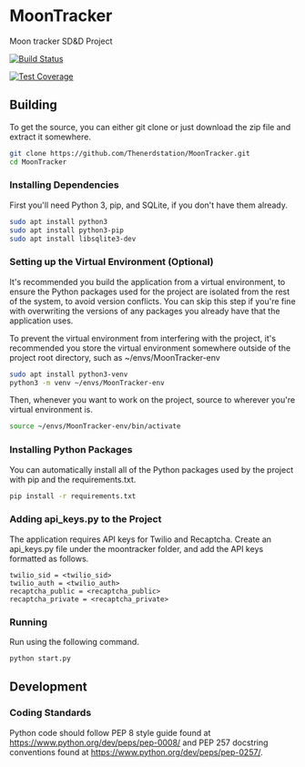 # MoonTracker

Moon tracker SD&amp;D Project

[![Build Status](https://travis-ci.org/Thenerdstation/MoonTracker.svg?branch=master)](https://travis-ci.org/Thenerdstation/MoonTracker)

[![Test Coverage](https://api.codeclimate.com/v1/badges/1ed309ba3e7b7d6c7329/test_coverage)](https://codeclimate.com/github/Thenerdstation/MoonTracker/test_coverage)

## Building

To get the source, you can either git clone or just download the zip file and extract it somewhere.

```bash
git clone https://github.com/Thenerdstation/MoonTracker.git
cd MoonTracker
```

### Installing Dependencies

First you'll need Python 3, pip, and SQLite, if you don't have them already.

```bash
sudo apt install python3
sudo apt install python3-pip
sudo apt install libsqlite3-dev
```

### Setting up the Virtual Environment (Optional)

It's recommended you build the application from a virtual environment, to ensure the Python packages used for the project are isolated from the rest of the system, to avoid version conflicts. You can skip this step if you're fine with overwriting the versions of any packages you already have that the application uses.

To prevent the virtual environment from interfering with the project, it's recommended you store the virtual environment somewhere outside of the project root directory, such as ~/envs/MoonTracker-env

```bash 
sudo apt install python3-venv
python3 -m venv ~/envs/MoonTracker-env
```

Then, whenever you want to work on the project, source to wherever you're virtual environment is.

```bash
source ~/envs/MoonTracker-env/bin/activate
```

### Installing Python Packages

You can automatically install all of the Python packages used by the project with pip and the requirements.txt.

```bash
pip install -r requirements.txt
```

### Adding api_keys.py to the Project

The application requires API keys for Twilio and Recaptcha. Create an api_keys.py file under the moontracker folder, and add the API keys formatted as follows.

```text
twilio_sid = <twilio_sid>
twilio_auth = <twilio_auth>
recaptcha_public = <recaptcha_public>
recaptcha_private = <recaptcha_private>
```

### Running

Run using the following command.

```bash
python start.py
```

## Development

### Coding Standards

Python code should follow PEP 8 style guide found at https://www.python.org/dev/peps/pep-0008/ and PEP 257 docstring conventions found at https://www.python.org/dev/peps/pep-0257/.
